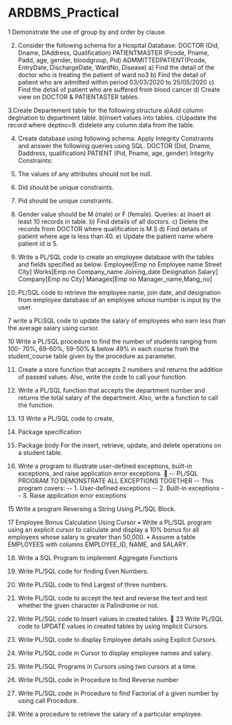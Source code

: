 # ARDBMS_Practical
1 Demonstrate the use of group by and order by clause.

2.	Consider the following schema for a Hospital Database: DOCTOR (Did, Dname, DAddress, Qualification) PATIENTMASTER (Pcode, Pname, Padd, age, gender, bloodgroup, Pid) ADMMITTEDPATIENT(Pcode, EntryDate, DischargeDate, WardNo, Disease)
a)	Find the detail of the doctor who is treating the patient of ward no3
b)	Find the detail of patient who are admitted within period 03/03/2020 to 25/05/2020
c)	Find the detail of patient who are suffered from blood cancer
d)	Create view on DOCTOR & PATIENTASTER tables.

3.Create Departement table for the following structure
a)Add column degination to department table.
b)Insert values into tables.
c)Upadate the record where deptno=9.
d)delete any column data from the table.

4.	Create database using following schema. Apply Integrity Constraints and answer the following queries using SQL. DOCTOR (Did, Dname, Daddress, qualification) PATIENT (Pid, Pname, age, gender) Integrity Constraints:
1.	The values of any attributes should not be null.
2.	Did should be unique constraints.
3.	Pid should be unique constraints.
4.	Gender value should be M (male) or F (female). Queries: a) Insert at least 10 records in table.
b)	Find details of all doctors.
c)	Delete the records from DOCTOR where qualification is M.S
d)	Find details of patient where age is less than 40.
e)	Update the patient name where patient id is 5.

5.	Write a PL/SQL code to create an employee database with the tables and fields specified as below. Employee[Emp no Employee name Street City] Works[Emp no Company_name Joining_date Designation Salary] Company[Emp no City] Manages[Emp no Manager_name,Mang_no]

6.	PL/SQL code to retrieve the employee name, join date, and designation from employee database of an employee whose number is input by the user.

7 write a PL\SQL code to update the salary of employees who earn less than the average salary using cursor.

10 Write a PL/SQL procedure to find the number of students ranging from 100- 70%, 69-60%, 59-50% & below 49% in each course from the student_course table given by the procedure as parameter.

11. Create a store function that accepts 2 numbers and returns the addition of passed values. Also, write the code to call your function.

12. Write a PL/SQL function that accepts the department number and returns the total salary of the department. Also, write a function to call the function.

13. 13 Write a PL/SQL code to create,
1.	Package specification
2.	Package body
For the insert, retrieve, update, and delete operations on a student table.

14. Write a program to illustrate user-defined exceptions, built-in exceptions, and raise application error exceptions.

-- PL/SQL PROGRAM TO DEMONSTRATE ALL EXCEPTIONS TOGETHER
-- This program covers:
-- 1. User-defined exceptions
-- 2. Built-in exceptions
-- 3. Raise application error exceptions

15 Write a program Reversing a String Using PL/SQL Block.

17 Employee Bonus Calculation Using Cursor
•	Write a PL/SQL program using an explicit cursor to calculate and display a 10% bonus for all employees whose salary is greater than 50,000.
•	Assume a table EMPLOYEES with columns EMPLOYEE_ID, NAME, and SALARY.

18. Write a SQL Program to implement Aggregate Functions

19. Write PL/SQL code for finding Even Numbers.

20. Write PL/SQL code to find Largest of three numbers.

21. Write PL/SQL code to accept the text and reverse the text and test whether the given character is Palindrome or not.

22. Write PL/SQL code to Insert values in created tables.

23 Write PL/SQL code to UPDATE values in created tables by using Implicit Cursors.

24. Write PL/SQL code to display Employee details using Explicit Cursors.

25. Write PL/SQL code in Cursor to display employee names and salary.

26. Write PL/SQL Programs in Cursors using two cursors at a time.

27. Write PL/SQL code in Procedure to find Reverse number

28. Write PL/SQL code in Procedure to find Factorial of a given number by using call Procedure.

29. Write a procedure to retrieve the salary of a particular employee.
